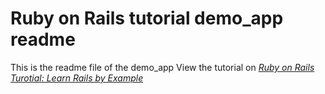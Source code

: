 # Ruby on Rails tutorial demo_app readme

This is the readme file of the demo_app
View the tutorial on [*Ruby on Rails Turotial: Learn Rails by Example*](http://railstutorial.org)
